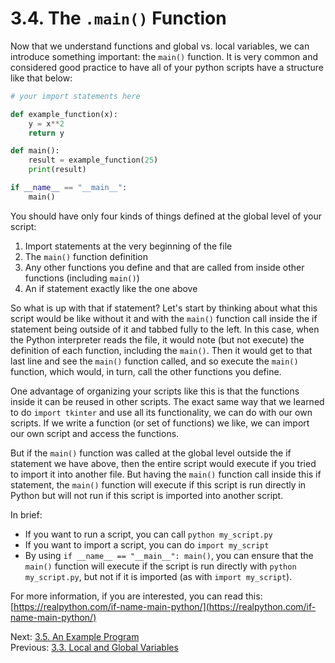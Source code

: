 # 3.4. The `.main()` Function

Now that we understand functions and global vs. local variables, we can introduce something important: the `main()`
function. It is very common and considered good practice to have all of your python scripts have a structure like that
below:

```python
# your import statements here

def example_function(x):
    y = x**2
    return y

def main():
    result = example_function(25)
    print(result)

if __name__ == "__main__":
    main()
```

You should have only four kinds of things defined at the global level of your script:

1. Import statements at the very beginning of the file
2. The `main()` function definition
3. Any other functions you define and that are called from inside other functions
   (including `main()`)
4. An if statement exactly like the one above

So what is up with that if statement? Let's start by thinking about what this script would be like without it and with
the `main()` function call inside the if statement being outside of it and tabbed fully to the left. In this case, when
the Python interpreter reads the file, it would note (but not execute) the definition of each function, including the
`main()`. Then it would get to that last line and see the `main()` function called, and so execute the `main()`
function, which would, in turn, call the other functions you define.

One advantage of organizing your scripts like this is that the functions inside it can be reused in other scripts. The
exact same way that we learned to do `import tkinter` and use all its functionality, we can do with our own scripts. If
we write a function (or set of functions) we like, we can import our own script and access the functions.

But if the `main()` function was called at the global level outside the if statement we have above, then the entire
script would execute if you tried to import it into another file. But having the `main()` function call inside this if
statement, the `main()` function will execute if this script is run directly in Python but will not run if this script
is imported into another script.

In brief:

- If you want to run a script, you can call `python my_script.py`
- If you want to import a script, you can do `import my_script`
- By using `if __name__ == "__main__": main()`, you can ensure that the `main()` function will execute if the script is
  run directly with `python my_script.py`, but not if it is imported (as with `import my_script`).

For more information, if you are interested, you can read this:
[https://realpython.com/if-name-main-python/](https://realpython.com/if-name-main-python/)

Next: [3.5. An Example Program](3.5.%20An%20Example%20Program.md)<br>
Previous: [3.3. Local and Global Variables](3.3.%20Local%20and%20Global%20Variables.md)
